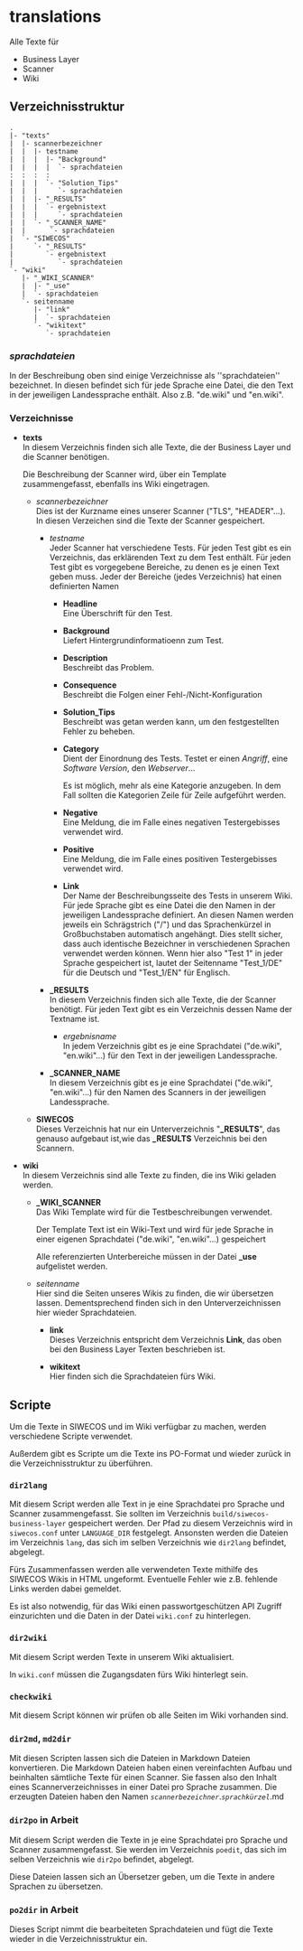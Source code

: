 # translations

Alle Texte für

* Business Layer
* Scanner
* Wiki

## Verzeichnisstruktur

```text
.
|- "texts"
|  |- scannerbezeichner
|  |  |- testname
|  |  |  |- "Background"
|  |  |  |  `- sprachdateien
:  :  :  :
|  |  |  `- "Solution_Tips"
|  |  |     `- sprachdateien
|  |  |- "_RESULTS"
|  |  |  `- ergebnistext
|  |  |     `- sprachdateien
|  |  `- "_SCANNER_NAME"
|  |      `- sprachdateien
|  `- "SIWECOS"
|     `- "_RESULTS"
|        `- ergebnistext
|           `- sprachdateien
`- "wiki"
   |- "_WIKI_SCANNER"
   |  |- "_use"
   |  `- sprachdateien
   `- seitenname
      |- "link"
      |  `- sprachdateien
      `- "wikitext"
         `- sprachdateien
```

### *sprachdateien*

In der Beschreibung oben sind einige Verzeichnisse als ''sprachdateien'' bezeichnet.
In diesen befindet sich für jede Sprache eine Datei, die den Text in der jeweiligen Landessprache enthält.
Also z.B. "de.wiki" und "en.wiki".

### Verzeichnisse

* **texts**
  \
  In diesem Verzeichnis finden sich alle Texte, die der Business Layer und die Scanner benötigen.

  Die Beschreibung der Scanner wird, über ein Template zusammengefasst, ebenfalls ins Wiki eingetragen.

  * *scannerbezeichner*
    \
    Dies ist der Kurzname eines unserer Scanner ("TLS", "HEADER"…).
    In diesen Verzeichen sind die Texte der Scanner gespeichert.
  
    * *testname*
      \
      Jeder Scanner hat verschiedene Tests.
      Für jeden Test gibt es ein Verzeichnis, das erklärenden Text zu dem Test enthält.
      Für jeden Test gibt es vorgegebene Bereiche, zu denen es je einen Text geben muss.
      Jeder der Bereiche (jedes Verzeichnis) hat einen definierten Namen

      * **Headline**
        \
        Eine Überschrift für den Test.

      * **Background**
        \
        Liefert Hintergrundinformatioenn zum Test.

      * **Description**
        \
        Beschreibt das Problem.

      * **Consequence**
        \
        Beschreibt die Folgen einer Fehl-/Nicht-Konfiguration

      * **Solution_Tips**
        \
        Beschreibt was getan werden kann, um den festgestellten Fehler zu beheben.

      * **Category**
        \
        Dient der Einordnung des Tests. Testet er einen *Angriff*, eine *Software Version*, den *Webserver*…

        Es ist möglich, mehr als eine Kategorie anzugeben. In dem Fall sollten die Kategorien Zeile für Zeile aufgeführt werden.

      * **Negative**
        \
        Eine Meldung, die im Falle eines negativen Testergebisses verwendet wird.

      * **Positive**
        \
        Eine Meldung, die im Falle eines positiven Testergebisses verwendet wird.

      * **Link**
        \
        Der Name der Beschreibungsseite des Tests in unserem Wiki.
        Für jede Sprache gibt es eine Datei die den Namen in der jeweiligen Landessprache definiert.
        An diesen Namen werden jeweils ein Schrägstrich ("/") und das Sprachenkürzel in Großbuchstaben automatisch angehängt.
        Dies stellt sicher, dass auch identische Bezeichner in verschiedenen Sprachen verwendet werden können.
        Wenn hier also "Test 1" in jeder Sprache gespeichert ist, lautet der Seitenname "Test_1/DE" für die Deutsch und "Test_1/EN" für Englisch.

    * **_RESULTS**
      \
      In diesem Verzeichnis finden sich alle Texte, die der Scanner benötigt.
      Für jeden Text gibt es ein Verzeichnis dessen Name der Textname ist.

      * *ergebnisname*
        \
        In jedem Verzeichnis gibt es je eine Sprachdatei ("de.wiki", "en.wiki"…) für den Text in der jeweiligen Landessprache.

    * **_SCANNER_NAME**
      \
      In diesem Verzeichnis gibt es je eine Sprachdatei ("de.wiki", "en.wiki"…) für den Namen des Scanners in der jeweiligen Landessprache.

  * **SIWECOS**
    \
    Dieses Verzeichnis hat nur ein Unterverzeichnis "**_RESULTS**", das genauso aufgebaut ist,wie das **_RESULTS** Verzeichnis bei den Scannern.

* **wiki**
  \
  In diesem Verzeichnis sind alle Texte zu finden, die ins Wiki geladen werden.

  * **_WIKI_SCANNER**
    \
    Das Wiki Template wird für die Testbeschreibungen verwendet.

    Der Template Text ist ein Wiki-Text und wird für jede Sprache in einer eigenen Sprachdatei ("de.wiki", "en.wiki"…) gespeichert

    Alle referenzierten Unterbereiche müssen in der Datei **_use** aufgelistet werden.

  * *seitenname*
    \
    Hier sind die Seiten unseres Wikis zu finden, die wir übersetzen lassen.
    Dementsprechend finden sich in den Unterverzeichnissen hier wieder Sprachdateien.

    * **link**
      \
      Dieses Verzeichnis entspricht dem Verzeichnis **Link**, das oben bei den Business Layer Texten beschrieben ist.

    * **wikitext**
      \
      Hier finden sich die Sprachdateien fürs Wiki.

## Scripte

Um die Texte in SIWECOS und im Wiki verfügbar zu machen, werden verschiedene Scripte verwendet.

Außerdem gibt es Scripte um die Texte ins PO-Format und wieder zurück in die Verzeichnisstruktur zu überführen.

### `dir2lang`

Mit diesem Script werden alle Text in je eine Sprachdatei pro Sprache und Scanner zusammengefasst.
Sie sollten im Verzeichnis `build/siwecos-business-layer` gespeichert werden.
Der Pfad zu diesem Verzeichnis wird in `siwecos.conf` unter `LANGUAGE_DIR` festgelegt. Ansonsten werden die Dateien im Verzeichnis `lang`, das sich im selben Verzeichnis wie `dir2lang` befindet, abgelegt.

Fürs Zusammenfassen werden alle verwendeten Texte mithilfe des SIWECOS Wikis in HTML ungeformt.
Eventuelle Fehler wie z.B. fehlende Links werden dabei gemeldet.

Es ist also notwendig, für das Wiki einen passwortgeschützen API Zugriff einzurichten und die Daten in der Datei `wiki.conf` zu hinterlegen.

### `dir2wiki`

Mit diesem Script werden Texte in unserem Wiki aktualisiert.

In `wiki.conf` müssen die Zugangsdaten fürs Wiki hinterlegt sein.

### `checkwiki`

Mit diesem Script können wir prüfen ob alle Seiten im Wiki vorhanden sind.

### `dir2md`, `md2dir`

Mit diesen Scripten lassen sich die Dateien in Markdown Dateien konvertieren.
Die Markdown Dateien haben einen vereinfachten Aufbau und beinhalten sämtliche
Texte für einen Scanner. Sie fassen also den Inhalt eines Scannerverzeichnisses
in einer Datei pro Sprache zusammen. Die erzeugten Dateien haben den Namen
*`scannerbezeichner`*.*`sprachkürzel`*.md

### `dir2po` **in Arbeit**

Mit diesem Script werden die Texte in je eine Sprachdatei pro Sprache und Scanner zusammengefasst.
Sie werden im Verzeichnis `poedit`, das sich im selben Verzeichnis wie `dir2po` befindet, abgelegt.

Diese Dateien lassen sich an Übersetzer geben, um die Texte in andere Sprachen zu übersetzen.

### `po2dir` **in Arbeit**

Dieses Script nimmt die bearbeiteten Sprachdateien und fügt die Texte wieder in die Verzeichnisstruktur ein.
